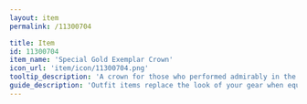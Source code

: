 ```yaml
---
layout: item
permalink: /11300704

title: Item
id: 11300704
item_name: 'Special Gold Exemplar Crown'
icon_url: 'item/icon/11300704.png'
tooltip_description: 'A crown for those who performed admirably in the 2016 Fall Celebration guild competition.'
guide_description: 'Outfit items replace the look of your gear when equipped.'
---
```


